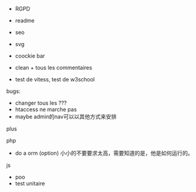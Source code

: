 * RGPD
* readme

* seo
* svg
* coockie bar
* clean + tous les commentaires
* test de vitess, test de w3school

bugs:
* changer tous les \??? 
* htaccess ne marche pas
* maybe admin的nav可以以其他方式来安排



plus 

php
* do a orm (option) 小小的不要要求太高，需要知道的是，他是如何运行的。

js
* poo
* test unitaire






